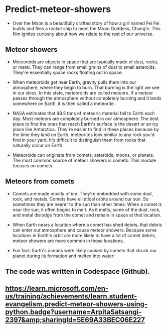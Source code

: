 # Predict-meteor-showers

* Over the Moon is a beautifully crafted story of how a girl named Fei Fei builds and flies a rocket ship to meet the Moon Goddess, Chang'e. This film ignites curiosity about how we relate to the rest of our universe.

## Meteor showers

* Meteoroids are objects in space that are typically made of dust, rocks, or metal. They can range from small grains of dust to small asteroids. They're essentially space rocks floating out in space.

* When meteoroids get near Earth, gravity pulls them into our atmosphere, where they begin to burn. That burning is the light we see in our skies. In this state, meteoroids are called meteors. If a meteor passes through the atmosphere without completely burning and it lands somewhere on Earth, it is then called a meteorite.

* NASA estimates that 48.5 tons of meteoric material fall to Earth each day. Most meteors are completely burned in our atmosphere. The best place to find the ones that reach Earth's surface is the desert or an icy place like Antarctica. They're easier to find in these places because by the time they land on Earth, meteorites look similar to any rock you'd find in your yard. It's difficult to distinguish them from rocks that naturally occur on Earth.

* Meteoroids can originate from comets, asteroids, moons, or planets. The most common source of meteor showers is comets. This module focuses on comets.

## Meteors from comets
* Comets are made mostly of ice. They're embedded with some dust, rock, and metals. Comets have elliptical orbits around our sun. So sometimes they are nearer to the sun than other times. When a comet is near the sun, it often begins to melt. As it melts, some of the dust, rock, and metal dislodge from the comet and remain in space at that location.

* When Earth nears a location where a comet has shed debris, that debris can enter our atmosphere and cause meteor showers. Because some locations in Earth's orbit are more likely to have a lot of comet debris, meteor showers are more common in those locations.

* Fun fact: Earth's oceans were likely caused by comets that struck our planet during its formation and melted into water!

## The code was written in Codespace (Github).

## https://learn.microsoft.com/en-us/training/achievements/learn.student-evangelism.predict-meteor-showers-using-python.badge?username=ArpitaSatsangi-2397&amp;sharingId=5E69A33BEC06E227
